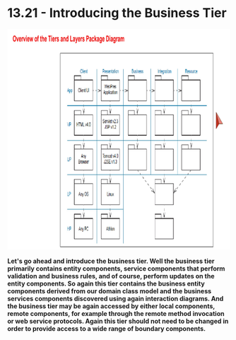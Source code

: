 # 13.21 - Introducing the Business Tier

<img src="/images/13_20_01.jpg" width="800" height="500">

**Let's go ahead and introduce the business tier. Well the business tier primarily contains entity components, service components that perform validation and business rules, and of course, perform updates on the entity components. So again this tier contains the business entity components derived from our domain class model and the business services components discovered using again interaction diagrams. And the business tier may be again accessed by either local components, remote components, for example through the remote method invocation or web service protocols. Again this tier should not need to be changed in order to provide access to a wide range of boundary components.**